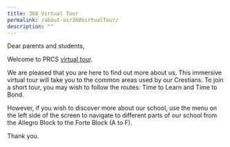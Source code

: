 ```yaml
---
title: 360 Virtual Tour
permalink: /about-us/360VirtualTour/
description: ""
---
```

Dear parents and students,  

  

Welcome to PRCS [virtual tour](http://gg.gg/prcss-360virtualtour).

  

We are pleased that you are here to find out more about us. This immersive virtual tour will take you to the common areas used by our Crestians. To join a short tour, you may wish to follow the routes: Time to Learn and Time to Bond.

  

However, if you wish to discover more about our school, use the menu on the left side of the screen to navigate to different parts of our school from the Allegro Block to the Forte Block (A to F).

  

Thank you.